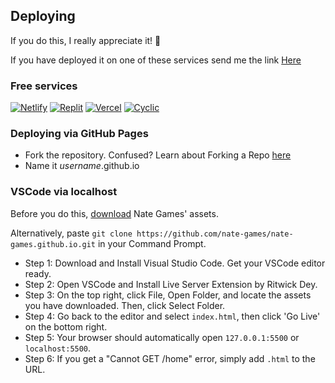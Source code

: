 ## Deploying
If you do this, I really appreciate it! 🙏

If you have deployed it on one of these services send me the link [Here](https://docs.google.com/forms/d/e/1FAIpQLSeHFEk4rR1r98SnzdBStOPvv4zAr2OG-RkuajaafaFumVeHlQ/viewform)
### Free services
<a href="https://app.netlify.com/start"><img src="https://www.netlify.com/img/deploy/button.svg" alt="Netlify" /></a>
<a href="https://replit.com/@nate-games/nate-games?v=1"><img src="https://raw.githubusercontent.com/BinBashBanana/deploy-buttons/master/buttons/remade/replit.svg" alt="Replit" /></a>
<a href="https://vercel.com/new/clone?repository-url=https://github.com/nate-games/nate-games.github.io"><img src="https://camo.githubusercontent.com/070945ad10e9641e23cf5a0a24ed7230d39f92377af4a8e6bd0102aa4ebfd9b2/68747470733a2f2f62696e6261736862616e616e612e6769746875622e696f2f6465706c6f792d627574746f6e732f627574746f6e732f72656d6164652f76657263656c2e737667" alt="Vercel" /></a>
<a href="https://app.cyclic.sh/api/app/deploy/nate-games/nate-games.github.io"><img src="https://camo.githubusercontent.com/607221ca4be547dd929fca7c997a93dfaf1f7b06a1baacaf25b44cf5405c9f91/68747470733a2f2f62696e6261736862616e616e612e6769746875622e696f2f6465706c6f792d627574746f6e732f627574746f6e732f72656d6164652f6379636c69632e737667" alt="Cyclic" /></a>

### Deploying via GitHub Pages
- Fork the repository. Confused? Learn about Forking a Repo [here](https://docs.github.com/en/get-started/quickstart/fork-a-repo#forking-a-repository)
- Name it *username*.github.io

### VSCode via localhost

Before you do this, [download](https://github.com/nate-games/nate-games.github.io/archive/refs/heads/main.zip) Nate Games' assets. 

Alternatively, paste `git clone https://github.com/nate-games/nate-games.github.io.git` in your Command Prompt.

- Step 1: Download and Install Visual Studio Code. Get your VSCode editor ready.
- Step 2: Open VSCode and Install Live Server Extension by Ritwick Dey.
- Step 3: On the top right, click File, Open Folder, and locate the assets you have downloaded. Then, click Select Folder.
- Step 4: Go back to the editor and select `index.html`, then click 'Go Live' on the bottom right.
- Step 5: Your browser should automatically open `127.0.0.1:5500` or `localhost:5500`.
- Step 6: If you get a "Cannot GET /home" error, simply add `.html` to the URL.
